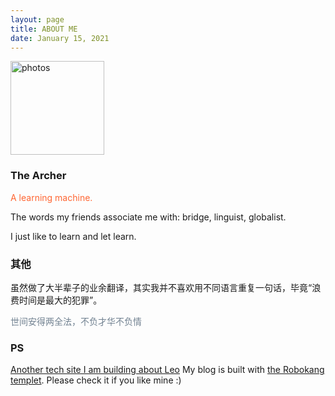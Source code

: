 ```yaml
---
layout: page
title: ABOUT ME 
date: January 15, 2021
---
```

<a href="/photos/" target="_blank"><img src="/AboutMe.jpg" width="150" height="150" alt="photos"/></a>


<p>
<h3> The Archer</h3> 
<p>
<div style="color:#FF6633">
<p>	A learning machine.
</p>
</div>
<p>
The words my friends associate me with: bridge, linguist, globalist.
<p>
I just like to learn and let learn.
<p>
<h3> 其他</h3>   
<p>

虽然做了大半辈子的业余翻译，其实我并不喜欢用不同语言重复一句话，毕竟“浪费时间是最大的犯罪”。           


<div style="color:#708090">
<p>
世间安得两全法，不负才华不负情
</p>
</div>

<h3> PS </h3>   
<p>
<a href="/Archer_DS/"> Another tech site I am building about Leo</a>    
My blog is built with 
<a href="https://www.robotkang.cc">the Robokang templet</a>. Please check it if you like mine :)
<p>